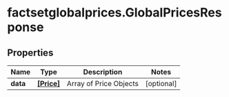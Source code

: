# factsetglobalprices.GlobalPricesResponse

## Properties

Name | Type | Description | Notes
------------ | ------------- | ------------- | -------------
**data** | [**[Price]**](Price.md) | Array of Price Objects | [optional] 


